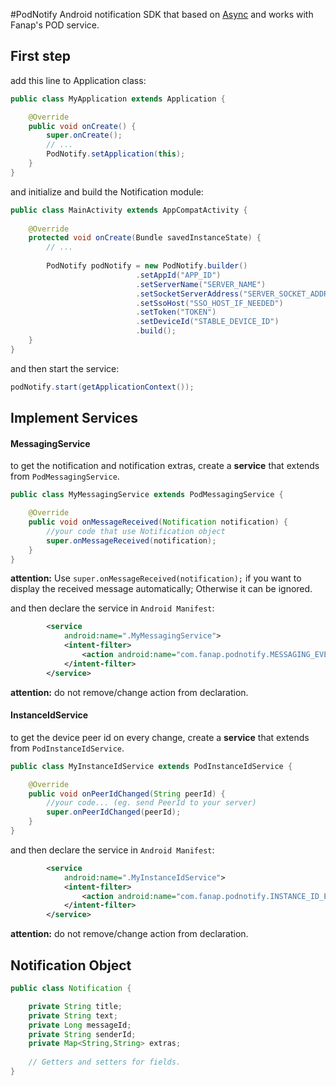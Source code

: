 #PodNotify
Android notification SDK that based on [Async](https://github.com/smartPodLand/Pod-Async-Android-SDK) and works with Fanap's POD service.

## First step
add this line to Application class:
```java
public class MyApplication extends Application {

    @Override
    public void onCreate() {
        super.onCreate();
        // ...
        PodNotify.setApplication(this);
    }
}
```
and initialize and build the Notification module:
```java
public class MainActivity extends AppCompatActivity {
    
    @Override
    protected void onCreate(Bundle savedInstanceState) {
        // ...
        
        PodNotify podNotify = new PodNotify.builder()
                            .setAppId("APP_ID")
                            .setServerName("SERVER_NAME")
                            .setSocketServerAddress("SERVER_SOCKET_ADDRESS")
                            .setSsoHost("SSO_HOST_IF_NEEDED")
                            .setToken("TOKEN")
                            .setDeviceId("STABLE_DEVICE_ID")
                            .build(); 
    }
}
```
and then start the service:
```java
podNotify.start(getApplicationContext());
```
## Implement Services
#### MessagingService
to get the notification and notification extras, create a **service** that extends from `PodMessagingService`. 
```java
public class MyMessagingService extends PodMessagingService {

    @Override
    public void onMessageReceived(Notification notification) {
        //your code that use Notification object
        super.onMessageReceived(notification);
    }
}
```
**attention:** Use `super.onMessageReceived(notification);` if you want to display the received message automatically; Otherwise it can be ignored.

and then declare the service in `Android Manifest`:
```xml
        <service
            android:name=".MyMessagingService">
            <intent-filter>
                <action android:name="com.fanap.podnotify.MESSAGING_EVENT"/>
            </intent-filter>
        </service>
```
**attention:** do not remove/change action from declaration.

#### InstanceIdService
to get the device peer id on every change,  create a **service** that extends from `PodInstanceIdService`.
```java
public class MyInstanceIdService extends PodInstanceIdService {

    @Override
    public void onPeerIdChanged(String peerId) {
        //your code... (eg. send PeerId to your server)
        super.onPeerIdChanged(peerId);
    }
}
```
and then declare the service in `Android Manifest`:
```xml
        <service
            android:name=".MyInstanceIdService">
            <intent-filter>
                <action android:name="com.fanap.podnotify.INSTANCE_ID_EVENT"/>
            </intent-filter>
        </service>
```
**attention:** do not remove/change action from declaration.

## Notification Object
```java
public class Notification {

    private String title;
    private String text;
    private Long messageId;
    private String senderId;
    private Map<String,String> extras;
    
    // Getters and setters for fields.
}
```